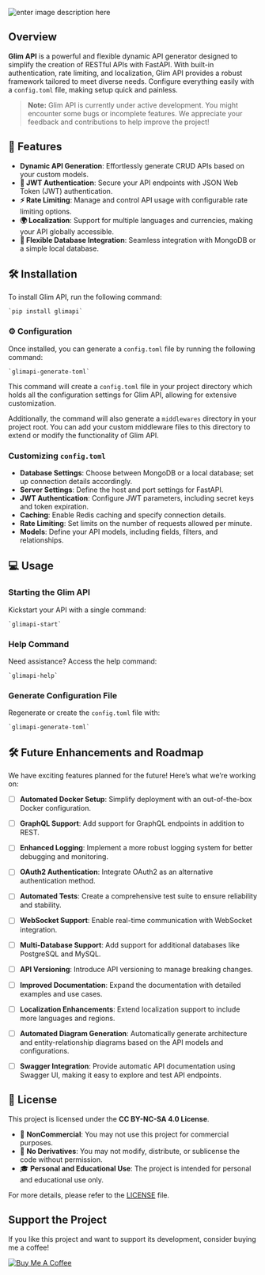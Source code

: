 ![enter image description here](https://i.ibb.co/bKj5Dvk/glim.png)
## Overview

**Glim API** is a powerful and flexible dynamic API generator designed to simplify the creation of RESTful APIs with FastAPI. With built-in authentication, rate limiting, and localization, Glim API provides a robust framework tailored to meet diverse needs. Configure everything easily with a `config.toml` file, making setup quick and painless.

> **Note:** Glim API is currently under active development. You might encounter some bugs or incomplete features. We appreciate your feedback and contributions to help improve the project!

## 🚀 Features

-   **Dynamic API Generation**: Effortlessly generate CRUD APIs based on your custom models.
-   **🔐 JWT Authentication**: Secure your API endpoints with JSON Web Token (JWT) authentication.
-   **⚡ Rate Limiting**: Manage and control API usage with configurable rate limiting options.
-   **🌍 Localization**: Support for multiple languages and currencies, making your API globally accessible.
-   **💾 Flexible Database Integration**: Seamless integration with MongoDB or a simple local database.

## 🛠 Installation

To install Glim API, run the following command:

    `pip install glimapi` 


### ⚙️ Configuration

Once installed, you can generate a `config.toml` file by running the following command:

    `glimapi-generate-toml` 

This command will create a `config.toml` file in your project directory which holds all the configuration settings for Glim API, allowing for extensive customization.

Additionally, the command will also generate a `middlewares` directory in your project root. You can add your custom middleware files to this directory to extend or modify the functionality of Glim API.

### Customizing `config.toml`

-   **Database Settings**: Choose between MongoDB or a local database; set up connection details accordingly.
-   **Server Settings**: Define the host and port settings for FastAPI.
-   **JWT Authentication**: Configure JWT parameters, including secret keys and token expiration.
-   **Caching**: Enable Redis caching and specify connection details.
-   **Rate Limiting**: Set limits on the number of requests allowed per minute.
-   **Models**: Define your API models, including fields, filters, and relationships.

## 💻 Usage

### Starting the Glim API

Kickstart your API with a single command:

    `glimapi-start` 

### Help Command

Need assistance? Access the help command:

    `glimapi-help` 

### Generate Configuration File

Regenerate or create the `config.toml` file with:

    `glimapi-generate-toml` 

## 🛠️ Future Enhancements and Roadmap

We have exciting features planned for the future! Here’s what we’re working on:

 - [ ] **Automated Docker Setup**: Simplify deployment with an out-of-the-box Docker configuration.
 - [ ] **GraphQL Support**: Add support for GraphQL endpoints in addition to REST.
 - [ ] **Enhanced Logging**: Implement a more robust logging system for better debugging and monitoring.
 - [ ] **OAuth2 Authentication**: Integrate OAuth2 as an alternative authentication method.
 - [ ] **Automated Tests**: Create a comprehensive test suite to ensure reliability and stability.
 - [ ] **WebSocket Support**: Enable real-time communication with WebSocket integration.
 - [ ] **Multi-Database Support**: Add support for additional databases like PostgreSQL and MySQL.
 - [ ] **API Versioning**: Introduce API versioning to manage breaking changes.
 - [ ] **Improved Documentation**: Expand the documentation with detailed examples and use cases.
 - [ ] **Localization Enhancements**: Extend localization support to include more languages and regions.
- [ ] **Automated Diagram Generation**: Automatically generate architecture and entity-relationship diagrams based on the API models and configurations.
- [ ] **Swagger Integration**: Provide automatic API documentation using Swagger UI, making it easy to explore and test API endpoints.


## 📜 License

This project is licensed under the **CC BY-NC-SA 4.0 License**.

-   🛑 **NonCommercial**: You may not use this project for commercial purposes.
-   🚫 **No Derivatives**: You may not modify, distribute, or sublicense the code without permission.
-   🎓 **Personal and Educational Use**: The project is intended for personal and educational use only.

For more details, please refer to the [LICENSE](LICENSE) file.

## Support the Project

If you like this project and want to support its development, consider buying me a coffee!

[![Buy Me A Coffee](https://cdn.buymeacoffee.com/buttons/v2/default-yellow.png)](https://www.buymeacoffee.com/glimor)